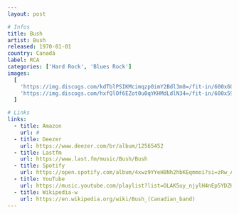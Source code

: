 ```yaml
---
layout: post

# Infos
title: Bush
artist: Bush
released: 1970-01-01
country: Canadá
label: RCA
categories: ['Hard Rock', 'Blues Rock']
images:
  [
    'https://img.discogs.com/kdTblPSIKMcimqzp0imY2Bdl3m8=/fit-in/600x602/filters:strip_icc():format(jpeg):mode_rgb():quality(90)/discogs-images/R-1582750-1399897085-1909.jpeg.jpg',
    'https://img.discogs.com/hxfQlOf6EZot0u0qYKHMdLdlN34=/fit-in/600x595/filters:strip_icc():format(jpeg):mode_rgb():quality(90)/discogs-images/R-1582750-1399897085-5962.jpeg.jpg',
  ]

# Links
links:
  - title: Amazon
    url: #
  - title: Deezer
    url: https://www.deezer.com/br/album/12565452
  - title: Lastfm
    url: https://www.last.fm/music/Bush/Bush
  - title: Spotify
    url: https://open.spotify.com/album/4xwz9YYeH8Nh2hbKEqmmoi?si=zRw_AoAcT-SiY1niIsP7sQ
  - title: YouTube
    url: https://music.youtube.com/playlist?list=OLAK5uy_njylH4nEp5YDZKKhMV8g1kEctKJZxSNQg
  - title: Wikipedia-w
    url: https://en.wikipedia.org/wiki/Bush_(Canadian_band)
---
```

